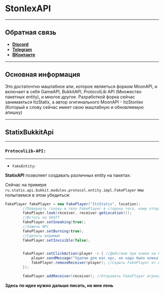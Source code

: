# StonlexAPI

***
## Обратная связь

* [**Discord**](https://discord.gg/SWZ2cPGnBT)
* [**Telegram**](https://t.me/ItzStatix)
* [**ВКонтакте**](https://vk.com/ItzStatix)


***

## Основная информация
Это достаточтно маштабное апи, которое являеться форком MoonAPI, и включает в себя GameAPI, BukkitAPI, ProtocolLib API (Множество пакетных entity), и многое другое. Разработкой форка сейчас занимаеться ItzStatix, а автор огигинального MoonAPI - ItzStonlex (Который к слову сейчас имеет свою маштабную и обновляемую апишку)

***
## StatixBukkitApi
***
### `ProtocolLib-API:`

***
- `FakeEntity`:

**StatixAPI** позволяет создавать различных entity на пакетах:

Сейчас на примере `ru.statix.api.bukkit.modules.protocol.entity.impl.FakePlayer` мы попытаемся в этом убедиться:
```java
FakePlayer fakePlayer = new FakePlayer("ItzStatix", location);
        //Повернуть голову и тело FakePlayer в сторону того, кому отправляем NPC
        fakePlayer.look(receiver, receiver.getLocation());
        //Встать на SHIFT
        fakePlayer.setSneaking(true);
        //Зажечь NPC
        fakePlayer.setBurning(true);
        //Сделать видимым
        fakePlayer.setInvisible(false);
        

        fakePlayer.setClickAction(player -> { //Действие при клике на FakePlayer
            player.sendMessage("Удаляю для вас npc, не надо было кликать с:"); //Отправить сообщение игроку, который кликнул по FakePlayer
            fakePlayer.removeReceiver(player); //Скрыть FakePlayer от игрока, который кликнул по нему
        });

        fakePlayer.addReceiver(receiver); //Отправить FakePlayer игроку
```
**Здесь по идее нужно дальше писать, но мне лень**
